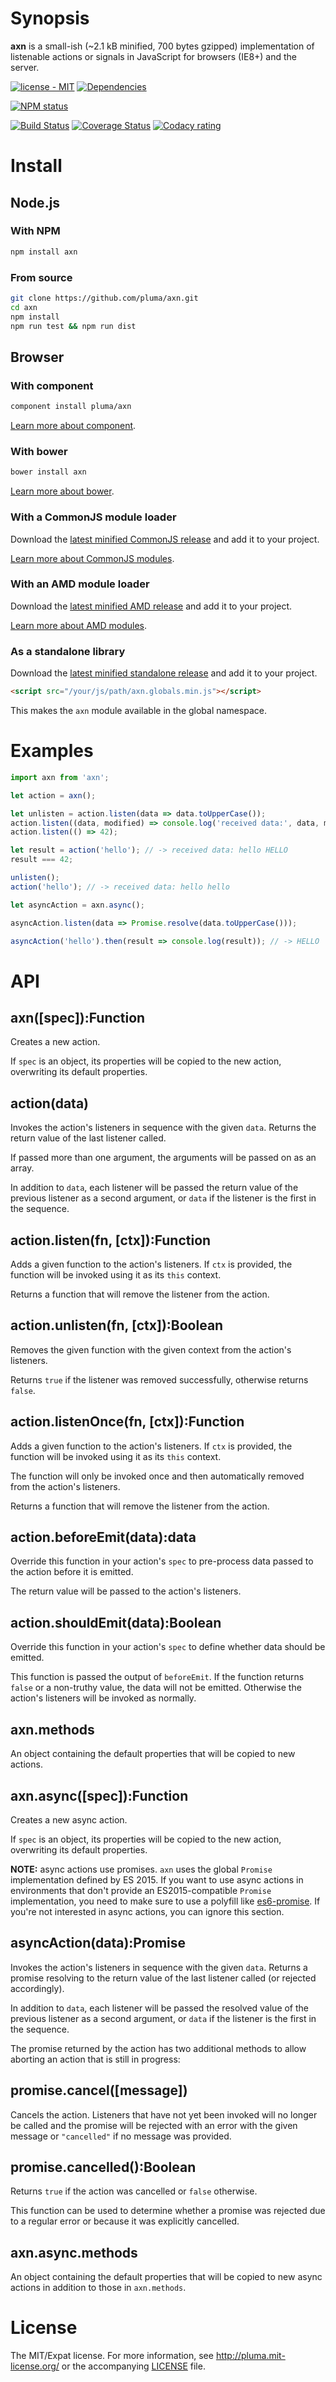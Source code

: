 # Synopsis

**axn** is a small-ish (~2.1 kB minified, 700 bytes gzipped) implementation of listenable actions or signals in JavaScript for browsers (IE8+) and the server.

[![license - MIT](https://img.shields.io/npm/l/axn.svg)](http://pluma.mit-license.org) [![Dependencies](https://img.shields.io/david/pluma/axn.svg)](https://david-dm.org/pluma/axn)

[![NPM status](https://nodei.co/npm/axn.png?compact=true)](https://npmjs.org/package/axn)

[![Build Status](https://img.shields.io/travis/pluma/axn.svg)](https://travis-ci.org/pluma/axn) [![Coverage Status](https://img.shields.io/coveralls/pluma/axn.svg)](https://coveralls.io/r/pluma/axn?branch=master) [![Codacy rating](https://img.shields.io/codacy/18052d33b87d4f2fb42c79ab99152e9b.svg)](https://www.codacy.com/public/me_4/axn)

# Install

## Node.js

### With NPM

```sh
npm install axn
```

### From source

```sh
git clone https://github.com/pluma/axn.git
cd axn
npm install
npm run test && npm run dist
```

## Browser

### With component

```sh
component install pluma/axn
```

[Learn more about component](https://github.com/component/component).

### With bower

```sh
bower install axn
```

[Learn more about bower](https://github.com/twitter/bower).

### With a CommonJS module loader

Download the [latest minified CommonJS release](https://raw.github.com/pluma/axn/master/dist/axn.min.js) and add it to your project.

[Learn more about CommonJS modules](http://wiki.commonjs.org/wiki/Modules/1.1).

### With an AMD module loader

Download the [latest minified AMD release](https://raw.github.com/pluma/axn/master/dist/axn.amd.min.js) and add it to your project.

[Learn more about AMD modules](http://requirejs.org/docs/whyamd.html).

### As a standalone library

Download the [latest minified standalone release](https://raw.github.com/pluma/axn/master/dist/axn.globals.min.js) and add it to your project.

```html
<script src="/your/js/path/axn.globals.min.js"></script>
```

This makes the `axn` module available in the global namespace.

# Examples

```js
import axn from 'axn';

let action = axn();

let unlisten = action.listen(data => data.toUpperCase());
action.listen((data, modified) => console.log('received data:', data, modified));
action.listen(() => 42);

let result = action('hello'); // -> received data: hello HELLO
result === 42;

unlisten();
action('hello'); // -> received data: hello hello

let asyncAction = axn.async();

asyncAction.listen(data => Promise.resolve(data.toUpperCase()));

asyncAction('hello').then(result => console.log(result)); // -> HELLO
```

# API

## axn([spec]):Function

Creates a new action.

If `spec` is an object, its properties will be copied to the new action, overwriting its default properties.

## action(data)

Invokes the action's listeners in sequence with the given `data`. Returns the return value of the last listener called.

If passed more than one argument, the arguments will be passed on as an array.

In addition to `data`, each listener will be passed the return value of the previous listener as a second argument, or `data` if the listener is the first in the sequence.

## action.listen(fn, [ctx]):Function

Adds a given function to the action's listeners. If `ctx` is provided, the function will be invoked using it as its `this` context.

Returns a function that will remove the listener from the action.

## action.unlisten(fn, [ctx]):Boolean

Removes the given function with the given context from the action's listeners.

Returns `true` if the listener was removed successfully, otherwise returns `false`.

## action.listenOnce(fn, [ctx]):Function

Adds a given function to the action's listeners. If `ctx` is provided, the function will be invoked using it as its `this` context.

The function will only be invoked once and then automatically removed from the action's listeners.

Returns a function that will remove the listener from the action.

## action.beforeEmit(data):data

Override this function in your action's `spec` to pre-process data passed to the action before it is emitted.

The return value will be passed to the action's listeners.

## action.shouldEmit(data):Boolean

Override this function in your action's `spec` to define whether data should be emitted.

This function is passed the output of `beforeEmit`. If the function returns `false` or a non-truthy value, the data will not be emitted. Otherwise the action's listeners will be invoked as normally.

## axn.methods

An object containing the default properties that will be copied to new actions.

## axn.async([spec]):Function

Creates a new async action.

If `spec` is an object, its properties will be copied to the new action, overwriting its default properties.

**NOTE:** async actions use promises. `axn` uses the global `Promise` implementation defined by ES 2015. If you want to use async actions in environments that don't provide an ES2015-compatible `Promise` implementation, you need to make sure to use a polyfill like [es6-promise](https://www.npmjs.com/package/es6-promise). If you're not interested in async actions, you can ignore this section.

## asyncAction(data):Promise

Invokes the action's listeners in sequence with the given `data`. Returns a promise resolving to the return value of the last listener called (or rejected accordingly).

In addition to `data`, each listener will be passed the resolved value of the previous listener as a second argument, or `data` if the listener is the first in the sequence.

The promise returned by the action has two additional methods to allow aborting an action that is still in progress:

## promise.cancel([message])

Cancels the action. Listeners that have not yet been invoked will no longer be called and the promise will be rejected with an error with the given message or `"cancelled"` if no message was provided.

## promise.cancelled():Boolean

Returns `true` if the action was cancelled or `false` otherwise.

This function can be used to determine whether a promise was rejected due to a regular error or because it was explicitly cancelled.

## axn.async.methods

An object containing the default properties that will be copied to new async actions in addition to those in `axn.methods`.

# License

The MIT/Expat license. For more information, see http://pluma.mit-license.org/ or the accompanying [LICENSE](https://github.com/pluma/axn/blob/master/LICENSE) file.
